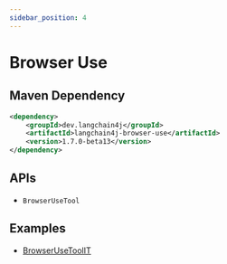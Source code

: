 ```yaml
---
sidebar_position: 4
---
```


# Browser Use


## Maven Dependency

```xml
<dependency>
    <groupId>dev.langchain4j</groupId>
    <artifactId>langchain4j-browser-use</artifactId>
    <version>1.7.0-beta13</version>
</dependency>
```


## APIs

- `BrowserUseTool`


## Examples

- [BrowserUseToolIT](https://github.com/langchain4j/langchain4j/blob/main/langchain4j-browser-use/src/test/java/dev/langchain4j/browser/use/BrowserUseToolIT.java)
